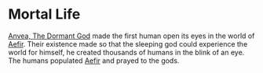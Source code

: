 # Mortal Life

[Anvea, The Dormant God](../../Gods/Wondrous%20Gods/Anvea,%20The%20Dormant%20God.md) made the first human open its eyes in the world of [Aefir](../../Realms/Aefir.md). Their existence made so that the sleeping god could experience the world for himself, he created thousands of humans in the blink of an eye.
The humans populated [Aefir](../../Realms/Aefir.md) and prayed to the gods.